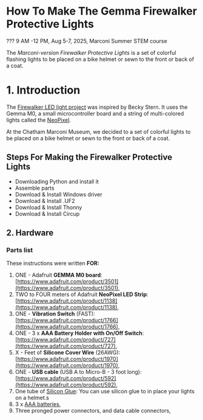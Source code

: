 # How To Make The Gemma Firewalker Protective Lights

??? 9 AM -12 PM, Aug 5-7, 2025, Marconi Summer STEM course

The *Marconi-version Firewalker Protective Lights* is a set of colorful flashing lights to be placed on a bike helmet or sewn to the front or back of a coat.

# 1. Introduction

The [Firewalker LED light project](https://learn.adafruit.com/firewalker-led-sneakers/overview) was inspired by Becky Stern. It uses the Gemma M0, a small microcontroller board and a string of multi-colored lights called the [NeoPixel](https://learn.adafruit.com/adafruit-neopixel-uberguide/the-magic-of-neopixels?embeds=allow).

At the Chatham Marconi Museum, we decided to a set of colorful lights to be placed on a bike helmet or sewn to the front or back of a coat. 

## Steps For Making the Firewalker Protective Lights

- Downloading Python and install it
- Assemble parts
- Download & Install Windows driver
- Download & Install .UF2
- Download & Install Thonny
- Download & Install Circup


## 2. Hardware  

### Parts list
  
These instructions were written **FOR:**
1. ONE - Adafruit **GEMMA M0 board**: [https://www.adafruit.com/product/3501](https://www.adafruit.com/product/3501),  
2. TWO to FOUR meters of Adafruit **NeoPixel LED Strip**: [https://www.adafruit.com/product/1138](https://www.adafruit.com/product/1138),  
3. ONE - **Vibration Switch** (FAST): [https://www.adafruit.com/product/1766](https://www.adafruit.com/product/1766),  
4. ONE - 3 x **AAA Battery Holder with On/Off Switch**: [https://www.adafruit.com/product/727](https://www.adafruit.com/product/727),  
5. X - Feet of **Silicone Cover Wire** (26AWG): [https://www.adafruit.com/product/1970](https://www.adafruit.com/product/1970),  
6. ONE - **USB cable** (USB A to Micro-B - 3 foot long): [https://www.adafruit.com/product/592](https://www.adafruit.com/product/592),  
7. One tube of [Silicon Glue](https://www.amazon.com/gp/product/B00ID8EDKY?tag=chtrbr429186-20&th=1): You can use silicon glue to in place your lights on a helmet.s
8. 3 x [AAA batteries](https://www.amazon.com/AAA-Batteries/b?node=389578011), 
9. Three pronged power connectors, and data cable connectors,  

